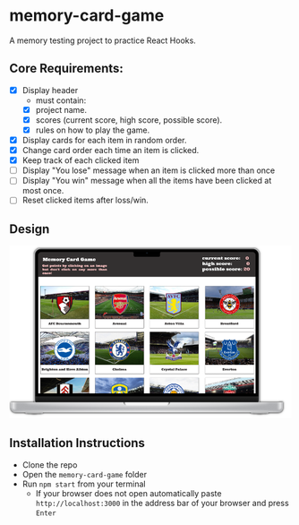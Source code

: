 # memory-card-game

A memory testing project to practice React Hooks.

## Core Requirements:

- [x] Display header
  - must contain:
  - [x] project name.
  - [x] scores (current score, high score, possible score).
  - [x] rules on how to play the game.
- [x] Display cards for each item in random order.
- [x] Change card order each time an item is clicked.
- [x] Keep track of each clicked item
- [ ] Display "You lose" message when an item is clicked more than once
- [ ] Display "You win" message when all the items have been clicked at most once.
- [ ] Reset clicked items after loss/win.

## Design

![](design.png)

## Installation Instructions

- Clone the repo
- Open the `memory-card-game` folder
- Run `npm start` from your terminal
  - If your browser does not open automatically paste `http://localhost:3000` in the address bar of your browser and press `Enter`
